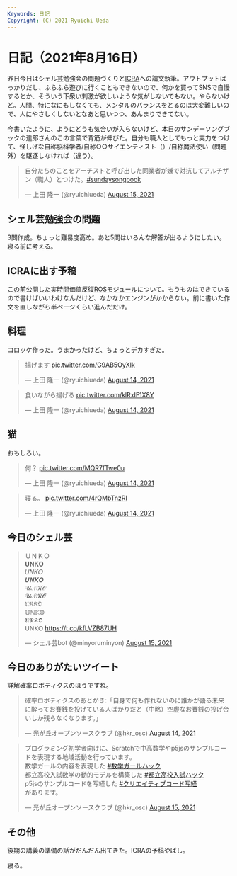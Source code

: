 ```yaml
---
Keywords: 日記
Copyright: (C) 2021 Ryuichi Ueda
---
```


# 日記（2021年8月16日）

昨日今日はシェル芸勉強会の問題づくりと[ICRA](https://www.icra2022.org/)への論文執筆。アウトプットばっかりだし、ふらふら遊びに行くこともできないので、何かを買ってSNSで自慢するとか、そういう下衆い刺激が欲しいような気がしないでもない。やらないけど。人間、特になにもしなくても、メンタルのバランスをとるのは大変難しいので、人にやさしくしないとなあと思いつつ、あんまりできてない。


今書いたように、ようにどうも気合いが入らないけど、本日のサンデーソングブックの達郎さんのこの言葉で背筋が伸びた。自分も職人としてもっと実力をつけて、怪しげな自称脳科学者/自称○○サイエンティスト（）/自称魔法使い（問題外）を駆逐しなければ（違う）。

<blockquote class="twitter-tweet" data-partner="tweetdeck"><p lang="ja" dir="ltr">自分たちのことをアーチストと呼び出した同業者が嫌で対抗してアルチザン（職人）とつけた。<a href="https://twitter.com/hashtag/sundaysongbook?src=hash&amp;ref_src=twsrc%5Etfw">#sundaysongbook</a></p>&mdash; 上田 隆一 (@ryuichiueda) <a href="https://twitter.com/ryuichiueda/status/1426773463704825859?ref_src=twsrc%5Etfw">August 15, 2021</a></blockquote>


## シェル芸勉強会の問題

3問作成。ちょっと難易度高め。あと5問はいろんな解答が出るようにしたい。寝る前に考える。

## ICRAに出す予稿

[この前公開した実時間価値反復ROSモジュール](https://github.com/ryuichiueda/value_iteration)について。もうものはできているので書けばいいわけなんだけど、なかなかエンジンがかからない。前に書いた作文を直しながら半ページくらい進んだだけ。

## 料理

コロッケ作った。うまかったけど、ちょっとデカすぎた。

<blockquote class="twitter-tweet" data-partner="tweetdeck"><p lang="ja" dir="ltr">揚げます <a href="https://t.co/G9AB5OyXIk">pic.twitter.com/G9AB5OyXIk</a></p>&mdash; 上田 隆一 (@ryuichiueda) <a href="https://twitter.com/ryuichiueda/status/1426472730883330051?ref_src=twsrc%5Etfw">August 14, 2021</a></blockquote>
<script async src="https://platform.twitter.com/widgets.js" charset="utf-8"></script>

<blockquote class="twitter-tweet" data-partner="tweetdeck"><p lang="ja" dir="ltr">食いながら揚げる <a href="https://t.co/klRxIF1X8Y">pic.twitter.com/klRxIF1X8Y</a></p>&mdash; 上田 隆一 (@ryuichiueda) <a href="https://twitter.com/ryuichiueda/status/1426477881933262851?ref_src=twsrc%5Etfw">August 14, 2021</a></blockquote>

## 猫

おもしろい。

<blockquote class="twitter-tweet" data-partner="tweetdeck"><p lang="ja" dir="ltr">何？ <a href="https://t.co/MQR7fTwe0u">pic.twitter.com/MQR7fTwe0u</a></p>&mdash; 上田 隆一 (@ryuichiueda) <a href="https://twitter.com/ryuichiueda/status/1426343188499898369?ref_src=twsrc%5Etfw">August 14, 2021</a></blockquote>

<blockquote class="twitter-tweet" data-partner="tweetdeck"><p lang="ja" dir="ltr">寝る。 <a href="https://t.co/4rQMbTnzRI">pic.twitter.com/4rQMbTnzRI</a></p>&mdash; 上田 隆一 (@ryuichiueda) <a href="https://twitter.com/ryuichiueda/status/1426553012017762305?ref_src=twsrc%5Etfw">August 14, 2021</a></blockquote>


## 今日のシェル芸

<blockquote class="twitter-tweet" data-partner="tweetdeck"><p lang="und" dir="ltr">ＵＮＫＯ<br>𝐔𝐍𝐊𝐎<br>𝑈𝑁𝐾𝑂<br>𝑼𝑵𝑲𝑶<br>𝒰𝒩𝒦𝒪<br>𝓤𝓝𝓚𝓞<br>𝔘𝔑𝔎𝔒<br>𝕌ℕ𝕂𝕆<br>𝖀𝕹𝕶𝕺<br>𝖴𝖭𝖪𝖮 <a href="https://t.co/kfLVZB87UH">https://t.co/kfLVZB87UH</a></p>&mdash; シェル芸bot (@minyoruminyon) <a href="https://twitter.com/minyoruminyon/status/1426789288100777984?ref_src=twsrc%5Etfw">August 15, 2021</a></blockquote>

## 今日のありがたいツイート

詳解確率ロボティクスのほうですね。

<blockquote class="twitter-tweet" data-partner="tweetdeck"><p lang="ja" dir="ltr">確率ロボティクスのあとがき:「自身で何も作れないのに誰かが語る未来に酔ってお賽銭を投げている人ばかりだと（中略）空虚なお賽銭の投げ合いしか残らなくなります。」</p>&mdash; 光が丘オープンソースクラブ (@hkr_osc) <a href="https://twitter.com/hkr_osc/status/1426465811242250243?ref_src=twsrc%5Etfw">August 14, 2021</a></blockquote>

<blockquote class="twitter-tweet" data-partner="tweetdeck"><p lang="ja" dir="ltr">プログラミング初学者向けに、Scratchで中高数学やp5jsのサンプルコードを表現する地域活動を行っています。<br>数学ガールの内容を表現した <a href="https://twitter.com/hashtag/%E6%95%B0%E5%AD%A6%E3%82%AC%E3%83%BC%E3%83%AB%E3%83%8F%E3%83%83%E3%82%AF?src=hash&amp;ref_src=twsrc%5Etfw">#数学ガールハック</a><br>都立高校入試数学の動的モデルを構築した <a href="https://twitter.com/hashtag/%E9%83%BD%E7%AB%8B%E9%AB%98%E6%A0%A1%E5%85%A5%E8%A9%A6%E3%83%8F%E3%83%83%E3%82%AF?src=hash&amp;ref_src=twsrc%5Etfw">#都立高校入試ハック</a> <br>p5jsのサンプルコードを写経した <a href="https://twitter.com/hashtag/%E3%82%AF%E3%83%AA%E3%82%A8%E3%82%A4%E3%83%86%E3%82%A3%E3%83%96%E3%82%B3%E3%83%BC%E3%83%89%E5%86%99%E7%B5%8C?src=hash&amp;ref_src=twsrc%5Etfw">#クリエイティブコード写経</a><br>があります。</p>&mdash; 光が丘オープンソースクラブ (@hkr_osc) <a href="https://twitter.com/hkr_osc/status/1426855902083129347?ref_src=twsrc%5Etfw">August 15, 2021</a></blockquote>



## その他

後期の講義の準備の話がだんだん出てきた。ICRAの予稿やばし。


寝る。

